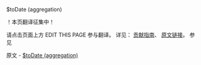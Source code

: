  $toDate (aggregation)

 ！本页翻译征集中！

请点击页面上方 EDIT THIS PAGE 参与翻译。
详见：
[贡献指南]( https://github.com/JinMuInfo/MongoDB-Manual-zh/blob/master/CONTRIBUTING.md )、
[原文链接](  https://docs.mongodb.com/manual/reference/operator/aggregation/toDate/  )。
 参见

原文 - [$toDate (aggregation)]( https://docs.mongodb.com/manual/reference/operator/aggregation/toDate/ )

